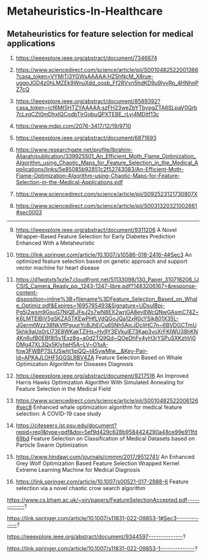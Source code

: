 # Metaheuristics-In-Healthcare
## Metaheuristics for feature selection for medical applications

1. https://ieeexplore.ieee.org/abstract/document/7346674

2. https://www.sciencedirect.com/science/article/pii/S0010482522001366?casa_token=VYMiTi3YGWsAAAAA:HZShNcM_X8rue-ugqoJGD4z0hLMZEk9WnuXdd_oosb_Ff2RVyn5hdKD9u9lyvRp_4HNhnPZ7cQ

3. https://ieeexplore.ieee.org/abstract/document/8589392?casa_token=icf6Mt5HTZYAAAAA:szFH23weZbYTbypgZTA6SLpaV0Qrb7cLxgCZt0mDhxIQCodbTIrGqbuQPXTEBE_rLyj4MDitf13c

4. https://www.mdpi.com/2076-3417/12/19/9710

5. https://ieeexplore.ieee.org/abstract/document/6871693

6. https://www.researchgate.net/profile/Ibrahim-Aljarah/publication/339925501_An_Efficient_Moth_Flame_Optimization_Algorithm_using_Chaotic_Maps_for_Feature_Selection_in_the_Medical_Applications/links/5e85085b92851c2f52743083/An-Efficient-Moth-Flame-Optimization-Algorithm-using-Chaotic-Maps-for-Feature-Selection-in-the-Medical-Applications.pdf

7. https://www.sciencedirect.com/science/article/pii/S092523121730807X

8. https://www.sciencedirect.com/science/article/pii/S0031320321002661#sec0003

********************************************************************************************************************************************************************************************
9. https://ieeexplore.ieee.org/abstract/document/9311206
A Novel Wrapper–Based Feature Selection for Early Diabetes Prediction Enhanced With a Metaheuristic

10. https://link.springer.com/article/10.1007/s10586-018-2416-4#Sec3
An optimized feature selection based on genetic approach and support vector machine for heart disease

11. https://d1wqtxts1xzle7.cloudfront.net/51133098/130_Paper_310716206_IJCSIS_Camera_Ready_pp._1243-1247-libre.pdf?1483206167=&response-content-disposition=inline%3B+filename%3DFeature_Selection_Based_on_Whale_Optimiz.pdf&Expires=1695765493&Signature=UDsuIBpj-Pg5i2wsm9GsuG7NjQEJFeJ2s7wN8EX2wrjGA8ey8WcQNwGAsmC74Z~K6LMTElBiV5gSKZA5TKEwPHfLVdQGoJQa12xR0cYSik801X35L-JGermtWzz38NkVfPguurYcBJhEjCu65Nh5AjcJDcljHC7n~6BVDGCTmU5khk9aUx0rLI73E8WKakTZiHs~Hv9Y3EVkuIE73Kap3voXrFKIWU38hKN4Kn6ufB0EBf8I5v1Exz8g~a0d2TQ9Qd~QOeDhFy4yH3rYSPuSXKzhVj0DMg47XL3Qx5KlyheH5A~LV~O1uA-fow3FWBP7SLfJSwht1jpQQ~t4SywMlw__&Key-Pair-Id=APKAJLOHF5GGSLRBV4ZA
Feature Selection Based on Whale Optimization Algorithm for Diseases Diagnosis

12. https://ieeexplore.ieee.org/abstract/document/9217516
An Improved Harris Hawks Optimization Algorithm With Simulated Annealing for Feature Selection in the Medical Field

13. https://www.sciencedirect.com/science/article/pii/S0010482522006126#sec8
Enhanced whale optimization algorithm for medical feature selection: A COVID-19 case study

14. https://citeseerx.ist.psu.edu/document?repid=rep1&type=pdf&doi=5ef9d429c628b9584424290a48ce99e911fd69bd
Feature Selection on Classification of Medical Datasets based on Particle Swarm Optimization

15. https://www.hindawi.com/journals/cmmm/2017/9512741/
An Enhanced Grey Wolf Optimization Based Feature Selection Wrapped Kernel Extreme Learning Machine for Medical Diagnosis

16. https://link.springer.com/article/10.1007/s00521-017-2988-6
Feature selection via a novel chaotic crow search algorithm

https://www.cs.bham.ac.uk/~xin/papers/FeatureSelectionAccepted.pdf------------?

https://link.springer.com/article/10.1007/s11831-022-09853-1#Sec3-------------?

https://ieeexplore.ieee.org/abstract/document/9344597--------------?

https://link.springer.com/article/10.1007/s11831-022-09853-1--------------?
